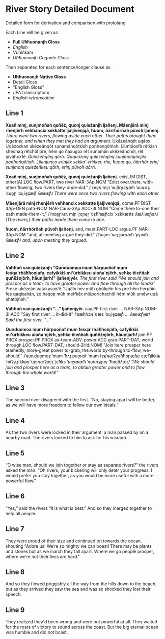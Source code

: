 # River Story Detailed Document

Detailed form for derivation and comparison with protolang

Each Line will be given as:

- **Full Uħħuonanjh Gloss**
- *English*
- Vuhîñkam
- *Uħħuonanjh Cognate Gloss*

Then separated for each sentence/longer clause as:

- **Uħħuonanjh Native Gloss**
- Detail Gloss
- "English Gloss"
- /IPA transcription/
- *English retranslation*

## Line 1

**Xeañ minj, sunjmoñah quñëź, quonj quieźanjh ljañenj.  Mâenjârâ minj rhenjêrh veħħancix xekkatte ljaljivenjqâ, ħuom, ñärrhörñah püvoħ ljañenj.**
*There were two rivers, flowing aside each other. Their paths brought them together, and when they met they had an argument.*
Ukêzeânqôt uqâox. Uqêzoxkan ukêzeânqôt sunamânqôtkish ponhenqôtñah. Lîuntâoxfê rêtkish shechaq rêtchôl pre, hêm qo ñaxugox rêt sunamân ukêzeânchôl, rêt pivâhoxfê.
*Quieźeñqênj qârh. Ququoźanj quieźeñqênj sunjmoñqônjëx ponħoñqôñaħ.  Ljienjunco erinjëx xekka' eriñkeu rhe, ħuom qo, ñärrhör erinj sunjmonj quieźeñkeu qârh, erinj püvoħ qârh.*

**Xeañ minj, sunjmoñah quñëź, quonj quieźanjh ljañenj.**
exist.IM DIST, other(A).LOC flow.PART, two river NAR-3Ap.NOM
"Exist over.there, with-other flowing, two rivers they-once-did."
/ˈxeɐ̯ɴ miɲ ˈsuɲ̊m̥ɔɴ̥æħ ˈɢuɴɤʑ ˈɢuo̯ɲ ˈɢuˌie̯ʑæɲ̊ ʎæɴɛɲ̊/
*There were once two rivers flowing with each other.*

**Mâenjârâ minj rhenjêrh veħħancix xekkatte ljaljivenjqâ,**
come.PF DIST 3Ap-GEN path-NOM NAR-Caus-3Ap.ACC-3I.NOM
"Come there to-one their path made-them-it,"
/ˈmɑe̯ɲʌrʌ miɲ ˈr̥ɛɲer̥ ˈʋɛħħæɲ̊cix ˈxɛkkættɛ ʎæʎiʋɛɲ̊ɢʌ/
*(The rivers,) their paths made them come to one.*

**ħuom, ñärrhörñah püvoħ ljañenj.**
and, meet.PART-LOC argue.PF NAR-3Ap.NOM
"and, at-meeting argue they-did."
/ˈħuo̯m ˈɴar̥r̥ørɴæħ ˈpyʋɔħ ʎæɴɛɲ̊/
*and, upon meeting they argued.*

## Line 2

**Vaħħoñ vae quieźanjh "Qunduomoa mum ħârpuoñof mum feśqa'rhäħħonjafa, cafyikkiś mi'ürhikkeu uioña'njêrh, yeħke ñieññaħ quñëźnjôrh, ħâunljarh!" ljañenjyêr.**
*The first river said “We should join and prosper as a team, to have greater power and flow through all the lands!”*
Preke ukêzeân vatakasoxfê “Uqâîn hev mûh ghôlqeîn fes pre hêm herpôîn fes qaqixahân, zo haqop mûh metfkêx miûporichechôl hêm mûh umêw uqâ ehatojñah.”

**Vaħħoñ vae quieźanjh "..." ljañenjyêr.**
say.PF first river ... NAR-3Ap.NOM-3I.ACC
"Say first river ... it-did-it"
/ˈʋæħħɔɴ ˈʋæɛ ˈɢuˌie̯ʑæɲ̊ ... ʎæɴɛɲ̊ɟer/
*Said the first river, "..."*

**Qunduomoa mum ħârpuoñof mum feśqa'rhäħħonjafa, cafyikkiś mi'ürhikkeu uioña'njêrh, yeħke ñieññaħ quñëźnjôrh, ħâunljarh!**
join.PF PROX prosper.PF PROX as-team-ADV, power.ACC grab.PART-DAT, world through.LOC flow.PART-DAT, should-2Hd.NOM!
"Join here prosper here teamedly, more-great power to-grab, the.world by-through to-flow, we-should!"
/ˈɢunˌduo̯moɐ̯ ˈmum ˈħʌr̥ˌpuo̯ɴɔf ˈmum fɛɕˈɢæʔˌr̥aħħɔɲæfæ cæfˈɟikkiɕ ˈmiʔyˌr̥ikkøʊ̯ ˈuɪ̯ɔɴæʔɲer̥ ˈɟɛħkɛ ˈɴie̯ɴɴæħ ˈɢuɴɤʑɲor̥ ˈħɑʊ̯ɲ̊ʎær̥/
*"We should join and prosper here as a team, to obtain greater power and to flow through the whole world!"*

## Line 3

The second river disagreed with the first. “No, staying apart will be better, as we will have more freedom to follow our own ideals.”

## Line 4

As the two rivers were locked in their argument, a man passed by on a nearby road. The rivers looked to him to ask for his wisdom.

## Line 5

“O wise man, should we join together or stay as separate rivers?” the rivers asked the man. “Oh rivers, your bickering will only deter your progress. I would prefer you stay together, as you would be more useful with a more powerful flow.”

## Line 6

“Yes,” said the rivers “it is what is best.” And so they merged together to help all people.

## Line 7

They were proud of their size and continued on towards the ocean, shouting "Adore us! We’re so mighty we can boast! There may be plants and stones but as we march they fall apart. Where we go people prosper, where we’re not their lives are hard."

## Line 8

And so they flowed priggishly all the way from the hills down to the beach, but as they arrived they saw the sea and was so shocked they lost their speech.

## Line 9

They realized they'd been wrong and were not powerful at all. They waited for the roars of victory to sound across the coast. But the big eternal ocean was humble and did not boast.
